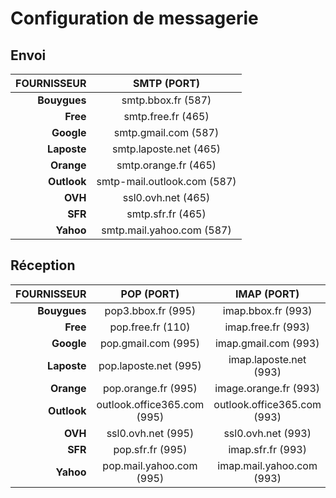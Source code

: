 # Configuration de messagerie

## Envoi

|FOURNISSEUR|SMTP (PORT)|
|--:|:--:|
|**Bouygues**|smtp.bbox.fr (587)|
|**Free**|smtp.free.fr (465)|
|**Google**|smtp.gmail.com (587)|
|**Laposte**|smtp.laposte.net (465)|
|**Orange**|smtp.orange.fr (465)|
|**Outlook**|smtp-mail.outlook.com (587)|
|**OVH**|ssl0.ovh.net (465)|
|**SFR**|smtp.sfr.fr (465)|
|**Yahoo**|smtp.mail.yahoo.com (587)|

## Réception

|FOURNISSEUR|POP (PORT)|IMAP (PORT)|
|--:|:--:|:--:|
|**Bouygues**|pop3.bbox.fr (995)|imap.bbox.fr (993)|
|**Free**|pop.free.fr (110)|imap.free.fr (993)|
|**Google**|pop.gmail.com (995)|imap.gmail.com (993)|
|**Laposte**|pop.laposte.net (995)|imap.laposte.net (993)|
|**Orange**|pop.orange.fr (995)|image.orange.fr (993)|
|**Outlook**|outlook.office365.com (995)|outlook.office365.com (993)|
|**OVH**|ssl0.ovh.net (995)|ssl0.ovh.net (993)|
|**SFR**|pop.sfr.fr (995)|imap.sfr.fr (993)|
|**Yahoo**|pop.mail.yahoo.com (995)|imap.mail.yahoo.com (993)|
